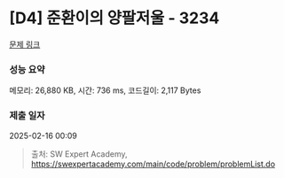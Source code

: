 # [D4] 준환이의 양팔저울 - 3234 

[문제 링크](https://swexpertacademy.com/main/code/problem/problemDetail.do?contestProbId=AWAe7XSKfUUDFAUw) 

### 성능 요약

메모리: 26,880 KB, 시간: 736 ms, 코드길이: 2,117 Bytes

### 제출 일자

2025-02-16 00:09



> 출처: SW Expert Academy, https://swexpertacademy.com/main/code/problem/problemList.do